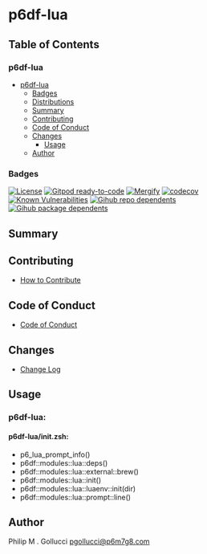 # p6df-lua

## Table of Contents


### p6df-lua
- [p6df-lua](#p6df-lua)
  - [Badges](#badges)
  - [Distributions](#distributions)
  - [Summary](#summary)
  - [Contributing](#contributing)
  - [Code of Conduct](#code-of-conduct)
  - [Changes](#changes)
    - [Usage](#usage)
  - [Author](#author)

### Badges

[![License](https://img.shields.io/badge/License-Apache%202.0-yellowgreen.svg)](https://opensource.org/licenses/Apache-2.0)
[![Gitpod ready-to-code](https://img.shields.io/badge/Gitpod-ready--to--code-blue?logo=gitpod)](https://gitpod.io/#https://github.com/p6m7g8/p6df-lua)
[![Mergify](https://img.shields.io/endpoint.svg?url=https://gh.mergify.io/badges/p6m7g8/p6df-lua/&style=flat)](https://mergify.io)
[![codecov](https://codecov.io/gh/p6m7g8/p6df-lua/branch/master/graph/badge.svg?token=14Yj1fZbew)](https://codecov.io/gh/p6m7g8/p6df-lua)
[![Known Vulnerabilities](https://snyk.io/test/github/p6m7g8/p6df-lua/badge.svg?targetFile=package.json)](https://snyk.io/test/github/p6m7g8/p6df-lua?targetFile=package.json)
[![Gihub repo dependents](https://badgen.net/github/dependents-repo/p6m7g8/p6df-lua)](https://github.com/p6m7g8/p6df-lua/network/dependents?dependent_type=REPOSITORY)
[![Gihub package dependents](https://badgen.net/github/dependents-pkg/p6m7g8/p6df-lua)](https://github.com/p6m7g8/p6df-lua/network/dependents?dependent_type=PACKAGE)

## Summary

## Contributing

- [How to Contribute](CONTRIBUTING.md)

## Code of Conduct

- [Code of Conduct](https://github.com/p6m7g8/.github/blob/master/CODE_OF_CONDUCT.md)

## Changes

- [Change Log](CHANGELOG.md)

## Usage

### p6df-lua:

#### p6df-lua/init.zsh:

- p6_lua_prompt_info()
- p6df::modules::lua::deps()
- p6df::modules::lua::external::brew()
- p6df::modules::lua::init()
- p6df::modules::lua::luaenv::init(dir)
- p6df::modules::lua::prompt::line()



## Author

Philip M . Gollucci <pgollucci@p6m7g8.com>
